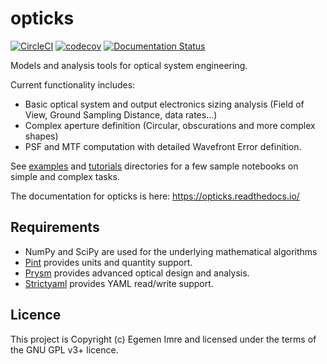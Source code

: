 # opticks

[![CircleCI](https://dl.circleci.com/status-badge/img/gh/egemenimre/opticks/tree/main.svg?style=shield)](https://dl.circleci.com/status-badge/redirect/gh/egemenimre/opticks/tree/main)
[![codecov](https://codecov.io/github/egemenimre/opticks/graph/badge.svg?token=3KRKPXJST3)](https://codecov.io/github/egemenimre/opticks)
[![Documentation Status](https://readthedocs.org/projects/opticks/badge/?version=latest)](https://opticks.readthedocs.io/en/latest/?badge=latest)

Models and analysis tools for optical system engineering.

Current functionality includes:

- Basic optical system and output electronics sizing analysis (Field of View, Ground Sampling Distance, data rates...)
- Complex aperture definition (Circular, obscurations and more complex shapes)
- PSF and MTF computation with detailed Wavefront Error definition.

See [examples](docs/examples) and [tutorials](docs/tutorials) directories for a few sample notebooks on simple and complex tasks.

The documentation for opticks is here: <https://opticks.readthedocs.io/>

## Requirements

- NumPy and SciPy are used for the underlying mathematical algorithms
- [Pint](https://github.com/hgrecco/pint) provides units and quantity support.
- [Prysm](https://github.com/brandondube/prysm/) provides advanced optical design and analysis.
- [Strictyaml](https://github.com/crdoconnor/strictyaml) provides YAML read/write support.

## Licence

This project is Copyright (c) Egemen Imre and licensed under the terms of the GNU GPL v3+ licence.
